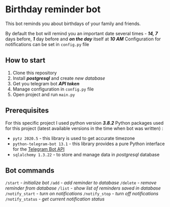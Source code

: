 # Birthday reminder bot
 This bot reminds you about birthdays of your family and friends.

By default the bot will remind you an important date several times - ___14, 7___ days before, ___1___ day before and ___on the day___ itself at ___10 AM___
Configuration for notifications can be set in `config.py` file

## How to start
1. Clone this repository
2. Install ___postgresql___ and create _new database_
3. Get you telegram bot ___API token___
4. Manage configuration in `config.py` file
5. Open project and run `main.py`

## Prerequisites
For this specific project I used python version ___3.8.2___
Python packages used for this project (latest available versions in the time when bot was written) :
- `pytz 2020.5` - this library is used to get accurate timezone
- `python-telegram-bot 13.1` - this library provides a pure Python interface for the [Telegram Bot API](https://core.telegram.org/bots/api)
- `sqlalchemy 1.3.22` - to store and manage data in _postgresql_ database
 
## Bot commands
`/start` - _initialize bot_
`/add` - _add reminder to database_
`/delete` - _remove reminder from database_
`/list` - _show list of reminders saved in database_
`/notify_start` - _turn on notifications_
`/notify_stop` - _turn off notifications_
`/notify_status` - _get current notification status_